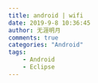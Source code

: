 ```yaml
---
title: android | wifi
date: 2019-9-8 10:36:45
author: 无涯明月
comments: true
categories: "Android"
tags: 
    - Android
    - Eclipse
---
```




```

```

